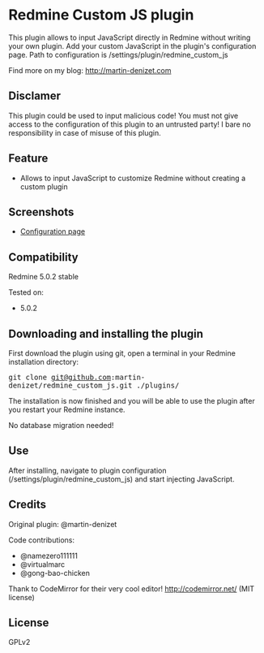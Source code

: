 # Redmine Custom JS plugin

This plugin allows to input JavaScript directly in Redmine without writing your own plugin.
Add your custom JavaScript in the plugin's configuration page. Path to configuration is /settings/plugin/redmine_custom_js

Find more on my blog: http://martin-denizet.com

## Disclamer

This plugin could be used to input malicious code! You must not give access to the configuration of this plugin to an untrusted party!
I bare no responsibility in case of misuse of this plugin.

## Feature

* Allows to input JavaScript to customize Redmine without creating a custom plugin

## Screenshots

* [Configuration page](https://raw.githubusercontent.com/martin-denizet/redmine_custom_js/develop/screenshots/redmine_custom_js_configuration.png)

## Compatibility

Redmine 5.0.2 stable

Tested on:
* 5.0.2

## Downloading and installing the plugin

First download the plugin using git, open a terminal in your Redmine installation directory:

<tt>git clone git@github.com:martin-denizet/redmine_custom_js.git ./plugins/</tt>

The installation is now finished and you will be able to use the plugin after you restart your Redmine instance.

No database migration needed!

## Use

After installing, navigate to plugin configuration (/settings/plugin/redmine_custom_js) and start injecting JavaScript.

## Credits

Original plugin: @martin-denizet

Code contributions:
* @namezero111111
* @virtualmarc  
* @gong-bao-chicken

Thank to CodeMirror for their very cool editor! http://codemirror.net/ (MIT license)

## License

GPLv2

